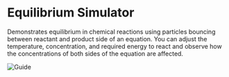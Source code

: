 # Equilibrium Simulator
Demonstrates equilibrium in chemical reactions using particles bouncing between reactant and product side of an equation.
You can adjust the temperature, concentration, and required energy to react and observe how the concentrations of both sides of the equation are affected.

![Guide](https://raw.github.com/jpngfile/EquilibriumSimulator/master/Images/EquilibriumSimulatorGuide.png?raw=true)

